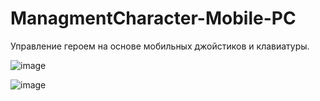 # ManagmentCharacter-Mobile-PC
Управление героем на основе мобильных джойстиков и клавиатуры.

![image](https://user-images.githubusercontent.com/28691078/35732308-fb8ed5ca-0829-11e8-9641-46fe11172d25.png)

![image](https://user-images.githubusercontent.com/28691078/35732358-26da9688-082a-11e8-9319-9be819c015d8.png)
